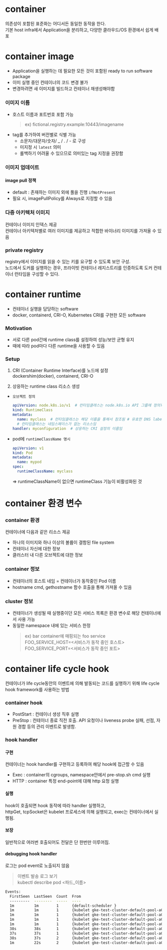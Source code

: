 # container
의존성이 포함된 표준화는 어디서든 동일한 동작을 한다.  
기본 host infra에서 Application을 분리하고, 다양한 클라우드/OS 환경에서 쉽게 배포

# container image
- Application을 실행하는 데 필요한 모든 것이 포함된 ready to run software package  
- 이미 실행 중인 컨테이너의 코드 변경 불가
- 변경하려면 새 이미지를 빌드하고 컨테이너 재생성해야함

### 이미지 이름
- 호스트 이름과 포트번호 포함 가능
  > ex) fictional.registry.example:10443/imagename
- tag를 추가하여 버전별로 식별 가능
  - 소문자/대문자/숫자/ _ / . / -  로 구성
  - 미지정 시 `latest` 의미
  - 롤백하기 어려울 수 있으므로 의미있는 tag 지정을 권장함

### 이미지 업데이트
#### image pull 정책
- default : 존재하는 이미지 외에 풀을 진행 `ifNotPresent`
- 필요 시, imagePullPolicy를 Always로 지정할 수 있음

### 다중 아키텍처 이미지
컨테이너 이미지 인덱스 제공  
컨테이너 아키텍처별로 여러 이미지를 제공하고 적합한 바이너리 이미지를 가져올 수 있음

### private registry
registry에서 이미지를 읽을 수 있는 키를 요구할 수 있도록 보안 구성.  
노드에서 도커를 실행하는 경우, 프라이빗 컨테이너 레지스트리를 인증하도록 도커 컨테이너 런타임을 구성할 수 있다.


# container runtime
- 컨테이너 실행을 담당하는 software
- docker, containerd, CRI-O, Kubernetes CRI를 구현한 모든 software

### Motivation
- 서로 다른 pod간에 runtime class를 설정하여 성능/보안 균형 유지  
- 때에 따라 pod마다 다른 runtime을 사용할 수 있음

### Setup
1. CRI (Container Runtime Interface)를 노드에 설정  
dockershim(docker), containerd, CRI-O

2. 상응하는 runtime class 리소스 생성   
  - `오브젝트 정의`
    ```yml
    apiVersion: node.k8s.io/v1  # 런타임클래스는 node.k8s.io API 그룹에 정의되어 있음
    kind: RuntimeClass
    metadata:
      name: myclass  # 런타임클래스는 해당 이름을 통해서 참조됨 # 유효한 DNS label 이름이어야 함
      # 런타임클래스는 네임스페이스가 없는 리소스임
    handler: myconfiguration  # 상응하는 CRI 설정의 이름임
    ```
  
  - pod에 `runtimeClassName 명시`
    ```yml
    apiVersion: v1
    kind: Pod
    metadata:
      name: mypod
    spec:
      runtimeClassName: myclass
    ```
    => runtimeClassName이 없으면 runtimeClass 기능이 비활성화된 것


# container 환경 변수
### container 환경
컨테이너에 다음과 같은 리소스 제공
- 하나의 이미지와 하나 이상의 볼륨이 결함된 file system
- 컨테이너 자신에 대한 정보
- 클러스터 내 다른 오브젝트에 대한 정보

### container 정보
- 컨테이너의 호스트 네임 = 컨테이너가 동작중인 Pod 이름
- hostname cmd, gethostname 함수 호출을 통해 가져올 수 있음

### cluster 정보
- 컨테이너가 생성될 때 실행중이던 모든 서비스 목록은 환경 변수로 해당 컨테이너에서 사용 가능
- 동일한 namespace 내에 있는 서비스 한정
  > ex) bar container에 매핑되는 foo service  
  > FOO_SERVICE_HOST=<서비스가 동작 중인 호스트>  
  > FOO_SERVICE_PORT=<서비스가 동작 중인 포트>  

# container life cycle hook
컨테이너가 life cycle동안의 이벤트에 의해 발동되는 코드를 실행하기 위해 life cycle hook framework를 사용하는 방법

### container hook
- PostStart : 컨테이너 생성 직후 실행
- PreStop : 컨테이너 종료 직전 호출. API 요청이나 liveness probe 실패, 선점, 자원 경합 등의 관리 이벤트로 발생함.

### hook handler
#### 구현
컨테이너는 hook handler를 구현하고 등록하여 해당 hook에 접근할 수 있음
- Exec : container의 cgroups, namespace안에서 pre-stop.sh cmd 실행
- HTTP : container 특정 end-point에 대해 http 요청 실행

#### 실행
hook이 호출되면 hook 동작에 따라 handler 실행하고,  
httpGet, tcpSocket은 kubelet 프로세스에 의해 실행되고, exec는 컨테이너에서 실행됨.

#### 보장
일반적으로 여러번 호출되어도 전달은 단 한번만 이루어짐.

#### debugging hook handler
로그는 pod event로 노출되지 않음  
> 이벤트 발송 로그 보기  
> kubectl describe pod <파드_이름>
> 
```bash
Events:
  FirstSeen  LastSeen  Count  From                                                   SubObjectPath          Type      Reason               Message
  ---------  --------  -----  ----                                                   -------------          --------  ------               -------
  1m         1m        1      {default-scheduler }                                                          Normal    Scheduled            Successfully assigned test-1730497541-cq1d2 to gke-test-cluster-default-pool-a07e5d30-siqd
  1m         1m        1      {kubelet gke-test-cluster-default-pool-a07e5d30-siqd}  spec.containers{main}  Normal    Pulling              pulling image "test:1.0"
  1m         1m        1      {kubelet gke-test-cluster-default-pool-a07e5d30-siqd}  spec.containers{main}  Normal    Created              Created container with docker id 5c6a256a2567; Security:[seccomp=unconfined]
  1m         1m        1      {kubelet gke-test-cluster-default-pool-a07e5d30-siqd}  spec.containers{main}  Normal    Pulled               Successfully pulled image "test:1.0"
  1m         1m        1      {kubelet gke-test-cluster-default-pool-a07e5d30-siqd}  spec.containers{main}  Normal    Started              Started container with docker id 5c6a256a2567
  38s        38s       1      {kubelet gke-test-cluster-default-pool-a07e5d30-siqd}  spec.containers{main}  Normal    Killing              Killing container with docker id 5c6a256a2567: PostStart handler: Error executing in Docker Container: 1
  37s        37s       1      {kubelet gke-test-cluster-default-pool-a07e5d30-siqd}  spec.containers{main}  Normal    Killing              Killing container with docker id 8df9fdfd7054: PostStart handler: Error executing in Docker Container: 1
  38s        37s       2      {kubelet gke-test-cluster-default-pool-a07e5d30-siqd}                         Warning   FailedSync           Error syncing pod, skipping: failed to "StartContainer" for "main" with RunContainerError: "PostStart handler: Error executing in Docker Container: 1"
  1m         22s       2      {kubelet gke-test-cluster-default-pool-a07e5d30-siqd}  spec.containers{main}  Warning   FailedPostStartHook
```